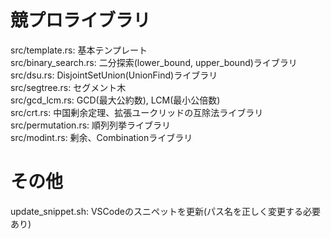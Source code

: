 # 競プロライブラリ

src/template.rs: 基本テンプレート  
src/binary_search.rs: 二分探索(lower_bound, upper_bound)ライブラリ  
src/dsu.rs: DisjointSetUnion(UnionFind)ライブラリ  
src/segtree.rs: セグメント木  
src/gcd_lcm.rs: GCD(最大公約数), LCM(最小公倍数)  
src/crt.rs: 中国剰余定理、拡張ユークリッドの互除法ライブラリ  
src/permutation.rs: 順列列挙ライブラリ  
src/modint.rs: 剰余、Combinationライブラリ  

# その他

update_snippet.sh: VSCodeのスニペットを更新(パス名を正しく変更する必要あり)
